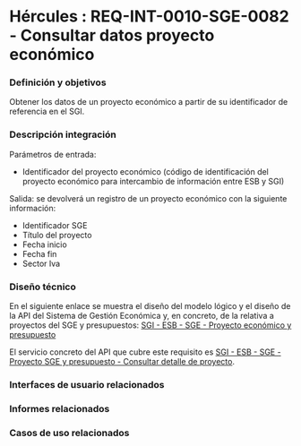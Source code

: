 # Hércules : REQ\-INT\-0010\-SGE\-0082 \- Consultar datos proyecto económico







### Definición y objetivos

Obtener los datos de un proyecto económico a partir de su identificador de referencia en el SGI.







### Descripción integración

Parámetros de entrada:

* Identificador del proyecto económico (código de identificación del proyecto económico para intercambio de información entre ESB y SGI)

Salida: se devolverá un registro de un proyecto económico con la siguiente información:

* Identificador SGE
* Título del proyecto
* Fecha inicio
* Fecha fin
* Sector Iva

### Diseño técnico

En el siguiente enlace se muestra el diseño del modelo lógico y el diseño de la API del Sistema de Gestión Económica y, en concreto, de la relativa a proyectos del SGE y presupuestos: [SGI \- ESB \- SGE \- Proyecto económico y presupuesto](https://confluence.um.es/confluence/display/HERCULES/SGI+-+ESB+-+SGE+-+Proyecto+SGE+y+presupuesto "https://confluence.um.es/confluence/display/HERCULES/SGI+-+ESB+-+SGE+-+Proyecto+SGE+y+presupuesto")

El servicio concreto del API que cubre este requisito es [SGI \- ESB \- SGE \- Proyecto SGE y presupuesto \- Consultar detalle de proyecto](/hercules/sgi-sistema-de-gestion-de-investigacion/diseno/componentes/sgi-esb/sgi-esb-sge/sgi-esb-sge-proyecto-sge-y-presupuesto/sgi-esb-sge-proyecto-sge-y-presupuesto-servicios-basicos/sgi-esb-sge-proyecto-sge-y-presupuesto-consultar-detalle-de-proyecto.md "/hercules/sgi-sistema-de-gestion-de-investigacion/diseno/componentes/sgi-esb/sgi-esb-sge/sgi-esb-sge-proyecto-sge-y-presupuesto/sgi-esb-sge-proyecto-sge-y-presupuesto-servicios-basicos/sgi-esb-sge-proyecto-sge-y-presupuesto-consultar-detalle-de-proyecto.md").







### Interfaces de usuario relacionados



  






### Informes relacionados







### Casos de uso relacionados









